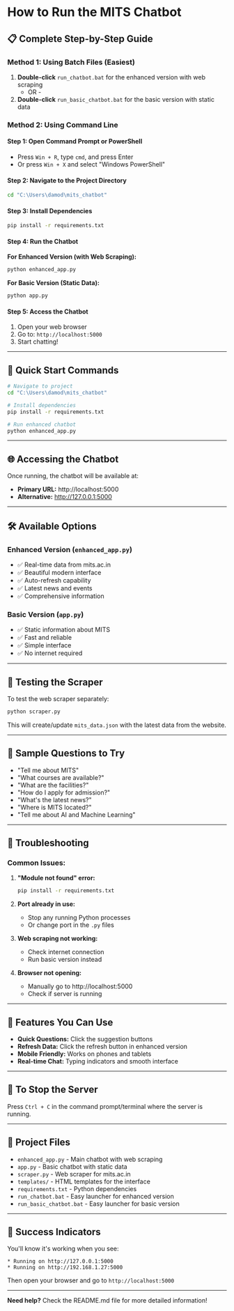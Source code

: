 # How to Run the MITS Chatbot

## 📋 **Complete Step-by-Step Guide**

### **Method 1: Using Batch Files (Easiest)**

1. **Double-click** `run_chatbot.bat` for the enhanced version with web scraping
   - OR -
2. **Double-click** `run_basic_chatbot.bat` for the basic version with static data

### **Method 2: Using Command Line**

#### **Step 1: Open Command Prompt or PowerShell**
- Press `Win + R`, type `cmd`, and press Enter
- Or press `Win + X` and select "Windows PowerShell"

#### **Step 2: Navigate to the Project Directory**
```bash
cd "C:\Users\damod\mits_chatbot"
```

#### **Step 3: Install Dependencies**
```bash
pip install -r requirements.txt
```

#### **Step 4: Run the Chatbot**

**For Enhanced Version (with Web Scraping):**
```bash
python enhanced_app.py
```

**For Basic Version (Static Data):**
```bash
python app.py
```

#### **Step 5: Access the Chatbot**
1. Open your web browser
2. Go to: `http://localhost:5000`
3. Start chatting!

---

## 🚀 **Quick Start Commands**

```bash
# Navigate to project
cd "C:\Users\damod\mits_chatbot"

# Install dependencies
pip install -r requirements.txt

# Run enhanced chatbot
python enhanced_app.py
```

---

## 🌐 **Accessing the Chatbot**

Once running, the chatbot will be available at:
- **Primary URL:** http://localhost:5000
- **Alternative:** http://127.0.0.1:5000

---

## 🛠️ **Available Options**

### **Enhanced Version** (`enhanced_app.py`)
- ✅ Real-time data from mits.ac.in
- ✅ Beautiful modern interface
- ✅ Auto-refresh capability
- ✅ Latest news and events
- ✅ Comprehensive information

### **Basic Version** (`app.py`)
- ✅ Static information about MITS
- ✅ Fast and reliable
- ✅ Simple interface
- ✅ No internet required

---

## 🧪 **Testing the Scraper**

To test the web scraper separately:
```bash
python scraper.py
```

This will create/update `mits_data.json` with the latest data from the website.

---

## 💬 **Sample Questions to Try**

- "Tell me about MITS"
- "What courses are available?"
- "What are the facilities?"
- "How do I apply for admission?"
- "What's the latest news?"
- "Where is MITS located?"
- "Tell me about AI and Machine Learning"

---

## 🔧 **Troubleshooting**

### **Common Issues:**

1. **"Module not found" error:**
   ```bash
   pip install -r requirements.txt
   ```

2. **Port already in use:**
   - Stop any running Python processes
   - Or change port in the `.py` files

3. **Web scraping not working:**
   - Check internet connection
   - Run basic version instead

4. **Browser not opening:**
   - Manually go to http://localhost:5000
   - Check if server is running

---

## 📱 **Features You Can Use**

- **Quick Questions:** Click the suggestion buttons
- **Refresh Data:** Click the refresh button in enhanced version
- **Mobile Friendly:** Works on phones and tablets
- **Real-time Chat:** Typing indicators and smooth interface

---

## 🛑 **To Stop the Server**

Press `Ctrl + C` in the command prompt/terminal where the server is running.

---

## 📂 **Project Files**

- `enhanced_app.py` - Main chatbot with web scraping
- `app.py` - Basic chatbot with static data
- `scraper.py` - Web scraper for mits.ac.in
- `templates/` - HTML templates for the interface
- `requirements.txt` - Python dependencies
- `run_chatbot.bat` - Easy launcher for enhanced version
- `run_basic_chatbot.bat` - Easy launcher for basic version

---

## 🎯 **Success Indicators**

You'll know it's working when you see:
```
* Running on http://127.0.0.1:5000
* Running on http://192.168.1.27:5000
```

Then open your browser and go to `http://localhost:5000`

---

**Need help?** Check the README.md file for more detailed information!
